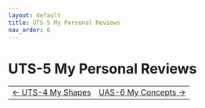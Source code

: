 ```yaml
---
layout: default
title: UTS-5 My Personal Reviews
nav_order: 6
---
```


# UTS-5 My Personal Reviews
 
<table width="100%">
  <tr>
    <td align="left">
      <a href="4%20UTS-4%20My%20Shapes.html">← UTS-4 My Shapes</a>
    </td>
    <td align="right">
      <a href="6%20UAS-6%20My%20Concepts.html">UAS-6 My Concepts →</a>
    </td>
  </tr>
</table>
